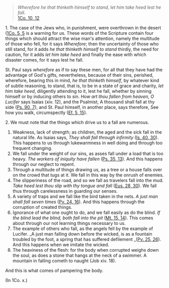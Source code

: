 
> _Wherefore he that thinketh himself to stand, let him take heed lest he fall._  
[1Co. 10, 12](https://vulgata.online/bible/1Co.10?ed=DR2&vfn=DR2.1Co.10.12:vs)

1\. The case of the Jews who, in punishment, were overthrown in the desert ([1Co. 5, 5](https://vulgata.online/bible/1Co.5?ed=DR2&vfn=DR2.1Co.5.5:vs) is a warning for us. These words of the Scripture contain four things which should attract the wise man's attention, namely the multitude of those who fell, for it says _Wherefore_; then the uncertainty of those who still stand, for it adds _he that thinketh himself to stand_ thirdly, the need for caution, for it adds _let him take heed_ and finally the ease with which disaster comes, for it says lest he fall.

St. Paul says _wherefore_ as if to say these men, for all that they have had the advantage of God's gifts, nevertheless, because of their sins, perished, wherefore, bearing this in mind, _he that thinketh himself_, by whatever kind of subtle reasoning, to stand, that is, to be in a state of grace and charity, _let him take heed_, diligently attending to it, lest he fall, whether by sinning himself or by inducing others to sin. _How art thou fallen from heaven, O Lucifer_ says Isaias (xiv. 12), and the Psalmist, A thousand shall fall at thy side ([Ps. 90, 7](https://vulgata.online/bible/Ps.90?ed=DR2&vfn=DR2.Ps.90.7:vs)), and St. Paul himself, in another place, says therefore, See how you walk, circumspectly ([Ef. 5, 15](https://vulgata.online/bible/Ef.5?ed=DR2&vfn=DR2.Ef.5.15:vs)).

2\. We must note that the things which drive us to a fall are numerous.

1. Weakness, lack of strength; as children, the aged and the sick fall in the natural life. As Isaias says, _They shall fall through infirmity_ ([Is. 40, 30](https://vulgata.online/bible/Is.40?ed=DR2&vfn=DR2.Is.40.30:vs)). This happens to us through lukewarmness in well doing and through too frequent changing.
2. We fall under the weight of our sins, as asses fall under a load that is too heavy. _The workers of iniquity have fallen_ ([Ps. 35, 13](https://vulgata.online/bible/Ps.35?ed=DR2&vfn=DR2.Ps.35.13:vs)). And this happens through our neglect to repent.
3. Through a multitude of things drawing us, as a tree or a house falls over on the crowd that tugs at it. We fall in this way by the onrush of enemies.
4. The slipperiness of the road, and so we fall as travelers fall into the mud. _Take heed lest thou slip with thy tongue and fall_ ([Eus. 28, 30](https://vulgata.online/bible/Eus.28?ed=DR2&vfn=DR2.Eus.28.30:vs)). We fall thus through carelessness in guarding our senses.
5. A variety of traps and we fall like the bird taken in the nets. _A just man shall fall seven times_ ([Pv. 24, 16](https://vulgata.online/bible/Pv.24?ed=DR2&vfn=DR2.Pv.24.16:vs)). And this happens through the corruption of created things.
6. Ignorance of what one ought to do, and we fall easily as do the blind. _If the blind lead the blind, both fall into the pit_ ([Mt. 15, 14](https://vulgata.online/bible/Mt.15?ed=DR2&vfn=DR2.Mt.15.14:vs)). This comes about through our not learning things necessary to us.
7. The example of others who fall, as the angels fell by the example of Lucifer. _A just man falling down before the wicked, is as a fountain troubled by the foot, a spring that has suffered defilement _([Pv. 25, 26](https://vulgata.online/bible/Pv.25?ed=DR2&vfn=DR2.Pv.25.26:vs)). And this happens when we imitate the wicked.
8. The heaviness of the flesh: for the body when corrupted weighs down the soul, as does a stone that hangs at the neck of a swimmer. A mountain in falling cometh to naught (Job xiv. 18).

And this is what comes of pampering the body.

(In 1Co. x.)

